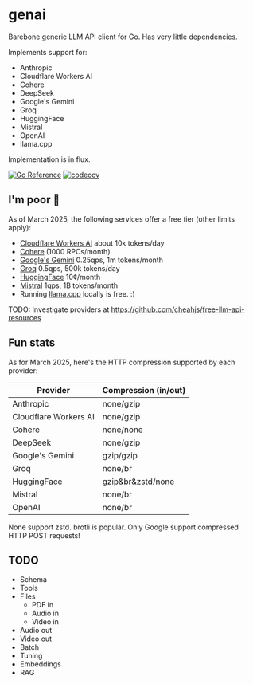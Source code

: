 # genai

Barebone generic LLM API client for Go. Has very little dependencies.

Implements support for:
- Anthropic
- Cloudflare Workers AI
- Cohere
- DeepSeek
- Google's Gemini
- Groq
- HuggingFace
- Mistral
- OpenAI
- llama.cpp

Implementation is in flux.

[![Go Reference](https://pkg.go.dev/badge/github.com/maruel/genai/.svg)](https://pkg.go.dev/github.com/maruel/genai/)
[![codecov](https://codecov.io/gh/maruel/genai/graph/badge.svg?token=VLBH363B6N)](https://codecov.io/gh/maruel/genai)


## I'm poor 💸

As of March 2025, the following services offer a free tier (other limits
apply):

- [Cloudflare Workers AI](https://developers.cloudflare.com/workers-ai/platform/pricing/) about 10k tokens/day
- [Cohere](https://docs.cohere.com/docs/rate-limits) (1000 RPCs/month)
- [Google's Gemini](https://ai.google.dev/gemini-api/docs/rate-limits) 0.25qps, 1m tokens/month
- [Groq](https://console.groq.com/docs/rate-limits) 0.5qps, 500k tokens/day
- [HuggingFace](https://huggingface.co/docs/api-inference/pricing) 10¢/month
- [Mistral](https://help.mistral.ai/en/articles/225174-what-are-the-limits-of-the-free-tier) 1qps, 1B tokens/month
- Running [llama.cpp](https://github.com/ggml-org/llama.cpp) locally is free. :)

TODO: Investigate providers at https://github.com/cheahjs/free-llm-api-resources

## Fun stats

As for March 2025, here's the HTTP compression supported by each provider:

| Provider | Compression (in/out) |
|----------|-------------|
| Anthropic | none/gzip |
| Cloudflare Workers AI | none/gzip |
| Cohere | none/none |
| DeepSeek | none/gzip |
| Google's Gemini | gzip/gzip |
| Groq | none/br |
| HuggingFace | gzip&br&zstd/none |
| Mistral | none/br |
| OpenAI | none/br |

None support zstd. brotli is popular. Only Google support compressed HTTP POST requests!

## TODO

- Schema
- Tools
- Files
    - PDF in
    - Audio in
    - Video in
- Audio out
- Video out
- Batch
- Tuning
- Embeddings
- RAG
